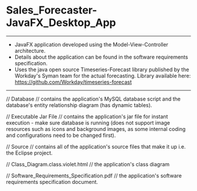 # Sales_Forecaster-JavaFX_Desktop_App
************************************************************************************************************************
- JavaFX application developed using the Model-View-Controller architecture.
- Details about the application can be found in the software requirements specification.
- Uses the java open source Timeseries-Forecast library published by the Workday's Syman team for the actual forecasting.
  Library available here: https://github.com/Workday/timeseries-forecast
************************************************************************************************************************

// Database //
contains the application's MySQL database script and the database's entity relationship diagram (has dynamic tables).

// Executable Jar File //
contains the application's jar file for instant execution - make sure database is running (does not support image resources such as icons and background images, as some internal coding and configurations need to be changed first).

// Source //
contains all of the application's source files that make it up i.e. the Eclipse project.

// Class_Diagram.class.violet.html //
the application's class diagram

// Software_Requirements_Specification.pdf //
the application's software requirements specification document.

